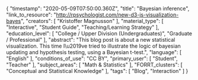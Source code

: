 {
    "timestamp": "2020-05-09T07:50:00.360Z",
    "title": "Bayesian inference",
    "link_to_resource": "http://rpsychologist.com/new-d3-js-visualization-bayes",
    "creators": [
        "Kristoffer Magnusson"
    ],
    "material_type": [
        "Interactive",
        "Student Guide",
        "Teaching/Learning Strategy"
    ],
    "education_level": [
        "College / Upper Division (Undergraduates)",
        "Graduate / Professional"
    ],
    "abstract": "This blog post is about a new statistical visualization. This time I\u2019ve tried to illustrate the logic of bayesian updating and hypothesis testing, using a Bayesian t-test.",
    "language": [
        "English"
    ],
    "conditions_of_use": "CC BY",
    "primary_user": [
        "Student",
        "Teacher"
    ],
    "subject_areas": [
        "Math & Statistics"
    ],
    "FORRT_clusters": [
        "Conceptual and Statistical Knowledge"
    ],
    "tags": [
        "Blog",
        "Interaction"
    ]
}